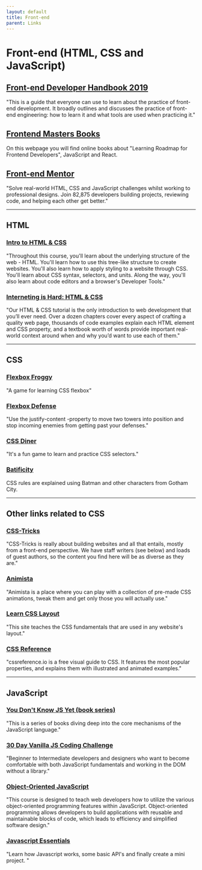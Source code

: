```yaml
---
layout: default
title: Front-end 
parent: Links
---
```


# Front-end (HTML, CSS and JavaScript)

## [Front-end Developer Handbook 2019](https://frontendmasters.com/books/front-end-handbook/2019/)
"This is a guide that everyone can use to learn about the practice of front-end development. It broadly outlines and discusses the practice of front-end engineering: how to learn it and what tools are used when practicing it."

## [Frontend Masters Books](https://frontendmasters.com/guides/)
On this webpage you will find online books about "Learning Roadmap for Frontend Developers", JavaScript and React.

## [Front-end Mentor](https://www.frontendmentor.io/)
"Solve real-world HTML, CSS and JavaScript challenges whilst working to professional designs. Join 82,875 developers building projects, reviewing code, and helping each other get better."

---

## HTML

### [Intro to HTML & CSS](https://www.udacity.com/course/intro-to-html-and-css--ud001)
"Throughout this course, you'll learn about the underlying structure of the web - HTML. You'll learn how to use this tree-like structure to create websites. You'll also learn how to apply styling to a website through CSS. You'll learn about CSS syntax, selectors, and units. Along the way, you'll also learn about code editors and a browser's Developer Tools."

### [Interneting is Hard: HTML & CSS](https://www.internetingishard.com/)
"Our HTML & CSS tutorial is the only introduction to web development that you’ll ever need. Over a dozen chapters cover every aspect of crafting a quality web page, thousands of code examples explain each HTML element and CSS property, and a textbook worth of words provide important real-world context around when and why you’d want to use each of them."

---

## CSS

### [Flexbox Froggy](http://flexboxfroggy.com/)
"A game for learning CSS flexbox"

### [Flexbox Defense](http://www.flexboxdefense.com/)
"Use the justify-content -property to move two towers into position and stop incoming enemies from getting past your defenses."

### [CSS Diner](https://flukeout.github.io/)
"It's a fun game to learn and practice CSS selectors."

### [Batificity](http://batificity.com/)
CSS rules are explained using Batman and other characters from Gotham City.

---

## Other links related to CSS

### [CSS-Tricks](https://css-tricks.com/)
"CSS-Tricks is really about building websites and all that entails, mostly from a front-end perspective. We have staff writers (see below) and loads of guest authors, so the content you find here will be as diverse as they are."

### [Animista](https://animista.net/)
"Animista is a place where you can play with a collection of pre-made CSS animations, tweak them and get only those you will actually use."

### [Learn CSS Layout](https://learnlayout.com/)
"This site teaches the CSS fundamentals that are used in any website's layout."

### [CSS Reference](https://cssreference.io/)
"cssreference.io is a free visual guide to CSS. It features the most popular properties, and explains them with illustrated and animated examples."

---

## JavaScript

### [You Don't Know JS Yet (book series) ](https://github.com/getify/You-Dont-Know-JS)
"This is a series of books diving deep into the core mechanisms of the JavaScript language."

### [30 Day Vanilla JS Coding Challenge](https://javascript30.com/)
"Beginner to Intermediate developers and designers who want to become comfortable with both JavaScript fundamentals and working in the DOM without a library."

### [Object-Oriented JavaScript](https://www.udacity.com/course/object-oriented-javascript--ud711)
"This course is designed to teach web developers how to utilize the various object-oriented programming features within JavaScript. Object-oriented programming allows developers to build applications with reusable and maintainable blocks of code, which leads to efficiency and simplified software design."

### [Javascript Essentials](https://www.udemy.com/course/javascript-essentials/)
"Learn how Javascript works, some basic API's and finally create a mini project. "